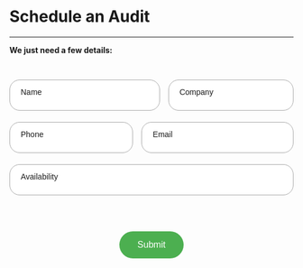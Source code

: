 # Schedule an Audit

---

<style>
.input-container {
    position: relative;
    width: 100%;
    height: 55px;
    margin-bottom: 20px;
}
.input-container input:valid + .input-label,
.input-container:focus-within .input-label {
    top: 10%;
    font-size: 12px;
}
.styled-input {
    width: 100%;
    height: 100%;
    padding: 20px 20px 10px 20px;
    box-sizing: border-box;
    border: 1px solid darkgrey;
    border-radius: 18px;
    font-size: 16px;
    font-family: Arial, sans-serif;
    color: black;
    font-weight: 100;
}
.input-label {
    position: absolute;
    left: 20px;
    top: 30%;
    transform: translateY(-10%);
    transition: 0.2s ease;
    font-family: Arial, sans-serif;
    font-weight: 100;
}
.input-container:focus-within .input-label {
    top: 10%;
    font-size: 12px;
}
#button-container {
    display: flex;
    justify-content: center;
    align-items: center;
}
.submit-button {
    background-color: #4CAF50;
    border: none;
    color: white;
    padding: 15px 32px;
    text-align: center;
    text-decoration: none;
    display: inline-block;
    font-size: 16px;
    margin: 4px 2px;
    cursor: pointer;
    transition-duration: 0.4s;
    border-radius: 25px;
}
.submit-button:hover {
    background-color: #4eb952;
}
</style>

**We just need a few details:**

<form action="https://formsubmit.co/7dda0715e6ff9af6994fe982d887c530" method="POST">
    <div style="padding-top: 15px;"></div>
    <div style="padding-top: 15px;"></div>
    <div style="display: flex;">
        <div style="flex: 60%; padding-left: 0px;">
            <div class="input-container">
                <input type="text" id="name" name="name" class="styled-input" required>
                <label for="name" class="input-label">Name</label>
            </div>
        </div>
        <div style="flex: 50%; padding-left: 15px;">
            <div class="input-container">
                <input type="text" id="company" name="company" class="styled-input" required>
                <label for="company" class="input-label">Company</label>
            </div>
        </div>
    </div>
    <div style="display: flex;">
        <div style="flex: 40%; padding-left: 0px;">
            <div class="input-container">
                <input type="tel" id="phone" name="phone" class="styled-input" required>
                <label for="phone" class="input-label">Phone</label>
            </div>
        </div>
        <div style="flex: 50%; padding-left: 15px;">
            <div class="input-container">
                <input type="email" id="email" name="email" class="styled-input" required>
                <label for="email" class="input-label">Email</label>
            </div>
        </div>
    </div>
    <div class="input-container">
        <input type="text" id="availability" name="availability" class="styled-input" required>
        <label for="availability" class="input-label">Availability</label>
    </div>
    <div id="button-container" style="padding-top: 40px; padding-bottom: 300px;">
        <button type="submit" class="submit-button" id="submit-button">Submit</button>
    </div>
</form>